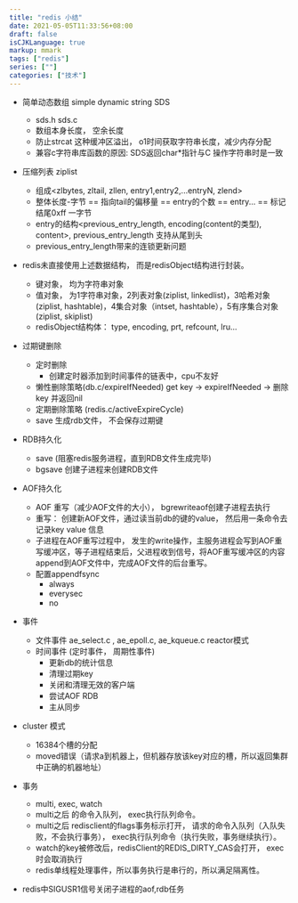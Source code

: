 ```yaml
---
title: "redis 小结"
date: 2021-05-05T11:33:56+08:00
draft: false
isCJKLanguage: true
markup: mmark
tags: ["redis"]
series: [""]
categories: ["技术"]
---
```


+ 简单动态数组 simple dynamic string SDS
    + sds.h sds.c
    + 数组本身长度， 空余长度
    + 防止strcat 这种缓冲区溢出， o1时间获取字符串长度，减少内存分配
    + 兼容c字符串库函数的原因: SDS返回char*指针与C 操作字符串时是一致
  
+ 压缩列表 ziplist
    + 组成<zlbytes, zltail, zllen, entry1,entry2,...entryN, zlend>
    + 整体长度-字节 == 指向tail的偏移量 == entry的个数 == entry... == 标记结尾0xff 一字节
    + entry的结构<previous_entry_length, encoding(content的类型), content>, previous_entry_length 支持从尾到头
    + previous_entry_length带来的连锁更新问题

+ redis未直接使用上述数据结构， 而是redisObject结构进行封装。
    + 键对象， 均为字符串对象
    + 值对象， 为1字符串对象，2列表对象(ziplist, linkedlist)，3哈希对象(ziplist, hashtable)，4集合对象（intset, hashtable），5有序集合对象(ziplist, skiplist)
    + redisObject结构体： type, encoding, prt, refcount, lru...
+ 过期键删除
    + 定时删除
        + 创建定时器添加到时间事件的链表中，cpu不友好
    + 懒性删除策略(db.c/expireIfNeeded) get key -> expireIfNeeded -> 删除key 并返回nil
    + 定期删除策略 (redis.c/activeExpireCycle)
    + save 生成rdb文件， 不会保存过期键
+ RDB持久化
    + save (阻塞redis服务进程，直到RDB文件生成完毕) 
    + bgsave 创建子进程来创建RDB文件
+ AOF持久化
    + AOF 重写（减少AOF文件的大小）， bgrewriteaof创建子进程去执行
    + 重写： 创建新AOF文件，通过读当前db的键的value， 然后用一条命令去记录key value 信息
    + 子进程在AOF重写过程中， 发生的write操作，主服务进程会写到AOF重写缓冲区，等子进程结束后，父进程收到信号，将AOF重写缓冲区的内容append到AOF文件中，完成AOF文件的后台重写。
    + 配置appendfsync
        + always
        + everysec
        + no
+ 事件
    + 文件事件 ae_select.c , ae_epoll.c, ae_kqueue.c reactor模式
    + 时间事件 (定时事件， 周期性事件)
        + 更新db的统计信息
        + 清理过期key
        + 关闭和清理无效的客户端
        + 尝试AOF RDB
        + 主从同步

+ cluster 模式
    + 16384个槽的分配
    + moved错误（请求a到机器上，但机器存放该key对应的槽，所以返回集群中正确的机器地址）

+ 事务
    + multi, exec, watch
    + multi之后 的命令入队列， exec执行队列命令。
    + multi之后 redisclient的flags事务标示打开， 请求的命令入队列（入队失败，不会执行事务）， exec执行队列命令（执行失败，事务继续执行）。
    + watch的key被修改后，redisClient的REDIS_DIRTY_CAS会打开， exec时会取消执行
    + redis单线程处理事件，所以事务执行是串行的，所以满足隔离性。

+ redis中SIGUSR1信号关闭子进程的aof,rdb任务